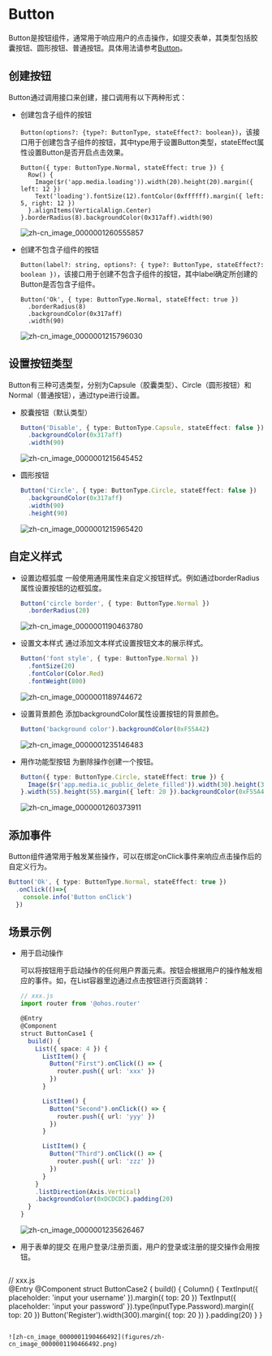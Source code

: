 # Button


Button是按钮组件，通常用于响应用户的点击操作，如提交表单，其类型包括胶囊按钮、圆形按钮、普通按钮。具体用法请参考[Button](../reference/arkui-ts/ts-basic-components-button.md)。


## 创建按钮

Button通过调用接口来创建，接口调用有以下两种形式：

- 创建包含子组件的按钮

  `Button(options?: {type?: ButtonType, stateEffect?: boolean})`，该接口用于创建包含子组件的按钮，其中type用于设置Button类型，stateEffect属性设置Button是否开启点击效果。

  ```
  Button({ type: ButtonType.Normal, stateEffect: true }) {
    Row() {
      Image($r('app.media.loading')).width(20).height(20).margin({ left: 12 })
      Text('loading').fontSize(12).fontColor(0xffffff).margin({ left: 5, right: 12 })
    }.alignItems(VerticalAlign.Center)
  }.borderRadius(8).backgroundColor(0x317aff).width(90)
  ```


  ![zh-cn_image_0000001260555857](figures/zh-cn_image_0000001260555857.png)

- 创建不包含子组件的按钮

  `Button(label?: string, options?: { type?: ButtonType, stateEffect?: boolean })`，该接口用于创建不包含子组件的按钮，其中label确定所创建的Button是否包含子组件。

  ```
  Button('Ok', { type: ButtonType.Normal, stateEffect: true })
    .borderRadius(8)
    .backgroundColor(0x317aff)
    .width(90)
  ```


  ![zh-cn_image_0000001215796030](figures/zh-cn_image_0000001215796030.png)


## 设置按钮类型

Button有三种可选类型，分别为Capsule（胶囊类型）、Circle（圆形按钮）和Normal（普通按钮），通过type进行设置。

- 胶囊按钮（默认类型）

  ```ts
  Button('Disable', { type: ButtonType.Capsule, stateEffect: false })
    .backgroundColor(0x317aff)
    .width(90)
  ```

  ![zh-cn_image_0000001215645452](figures/zh-cn_image_0000001215645452.png)

- 圆形按钮

  ```ts
  Button('Circle', { type: ButtonType.Circle, stateEffect: false })
    .backgroundColor(0x317aff)
    .width(90)
    .height(90)
  ```

  ![zh-cn_image_0000001215965420](figures/zh-cn_image_0000001215965420.png)


## 自定义样式

- 设置边框弧度
  一般使用通用属性来自定义按钮样式。例如通过borderRadius属性设置按钮的边框弧度。


  ```ts
  Button('circle border', { type: ButtonType.Normal })
    .borderRadius(20)
  ```

  ![zh-cn_image_0000001190463780](figures/zh-cn_image_0000001190463780.png)

- 设置文本样式
  通过添加文本样式设置按钮文本的展示样式。


  ```ts
  Button('font style', { type: ButtonType.Normal })
    .fontSize(20)
    .fontColor(Color.Red)
    .fontWeight(800)
  ```

  ![zh-cn_image_0000001189744672](figures/zh-cn_image_0000001189744672.png)

- 设置背景颜色
  添加backgroundColor属性设置按钮的背景颜色。


  ```ts
  Button('background color').backgroundColor(0xF55A42)
  ```

  ![zh-cn_image_0000001235146483](figures/zh-cn_image_0000001235146483.png)

- 用作功能型按钮
  为删除操作创建一个按钮。


  ```ts
  Button({ type: ButtonType.Circle, stateEffect: true }) {
    Image($r('app.media.ic_public_delete_filled')).width(30).height(30)
  }.width(55).height(55).margin({ left: 20 }).backgroundColor(0xF55A42)
  ```

  ![zh-cn_image_0000001260373911](figures/zh-cn_image_0000001260373911.png)


## 添加事件

Button组件通常用于触发某些操作，可以在绑定onClick事件来响应点击操作后的自定义行为。


```ts
Button('Ok', { type: ButtonType.Normal, stateEffect: true })
  .onClick(()=>{
    console.info('Button onClick')
  })
```


## 场景示例

- 用于启动操作

  可以将按钮用于启动操作的任何用户界面元素。按钮会根据用户的操作触发相应的事件。如，在List容器里边通过点击按钮进行页面跳转：

  ```ts
  // xxx.js  
  import router from '@ohos.router'

  @Entry
  @Component
  struct ButtonCase1 {
    build() {
      List({ space: 4 }) {
        ListItem() {
          Button("First").onClick(() => {
            router.push({ url: 'xxx' })
          })
        }

        ListItem() {
          Button("Second").onClick(() => {
            router.push({ url: 'yyy' })
          })
        }

        ListItem() {
          Button("Third").onClick(() => {
            router.push({ url: 'zzz' })
          })
        }
      }
      .listDirection(Axis.Vertical)
      .backgroundColor(0xDCDCDC).padding(20)
    }
  }
  ```


  ![zh-cn_image_0000001235626467](figures/zh-cn_image_0000001235626467.png)


- 用于表单的提交
  在用户登录/注册页面，用户的登录或注册的提交操作会用按钮。


  ```ts
// xxx.js  
@Entry
  @Component
  struct ButtonCase2 {
    build() {
      Column() {
        TextInput({ placeholder: 'input your username' }).margin({ top: 20 })
        TextInput({ placeholder: 'input your password' }).type(InputType.Password).margin({ top: 20 })
        Button('Register').width(300).margin({ top: 20 })
      }.padding(20)
    }
  }
  ```

  ![zh-cn_image_0000001190466492](figures/zh-cn_image_0000001190466492.png)
